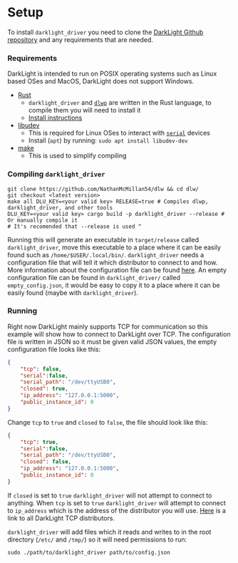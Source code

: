 # Setup

To install ``darklight_driver`` you need to clone the
[DarkLight Github repository](https://github.com/NathanMcMillan54/dlw) and any requirements that are needed.

### Requirements

DarkLight is intended to run on POSIX operating systems such as Linux based OSes and MacOS, DarkLight does not support
Windows.

- [Rust](https://www.rust-lang.org/)
    - ``darklight_driver`` and [``dlwp``]() are written in the Rust language, to compile them you will need to install
    it
    - [Install instructions](https://www.rust-lang.org/learn/get-started)
- [libudev](https://packages.debian.org/sid/libudev-dev)
    - This is required for Linux OSes to interact with [``serial``](serial_com.md) devices
    - Install (``apt``) by running: ```sudo apt install libudev-dev```
- [make](https://www.gnu.org/software/make/)
    - This is used to simplify compiling

### Compiling ``darklight_driver``

```shell script
git clone https://github.com/NathanMcMillan54/dlw && cd dlw/
git checkout <latest version>
make all DLU_KEY=<your valid key> RELEASE=true # Compiles dlwp, darklight_driver, and other tools
DLU_KEY=<your valid key> cargo build -p darklight_driver --release # Or manually compile it
# It's recomended that --release is used ^
```

Running this will generate an executable in ``target/release`` called ``darklight_driver``, move this executable to a
place where it can be easily found such as ``/home/$USER/.local/bin/``. ``darklight_driver`` needs a configuration file
that will tell it which distributor to connect to and how. More information about the configuration file can be found
[here](). An empty configuration file can be found in ``darklight_driver/`` called ``empty_config.json``, it would be
easy to copy it to a place where it can be easily found (maybe with ``darklight_driver``).

### Running

Right now DarkLight mainly supports TCP for communication so this example will show how to connect to DarkLight over
TCP. The configuration file is written in JSON so it must be given valid JSON values, the empty configuration file
looks like this:
```json
{
    "tcp": false,
    "serial":false,
    "serial_path": "/dev/ttyUSB0",
    "closed": true,
    "ip_address": "127.0.0.1:5000",
    "public_instance_id": 0
}
```

Change ``tcp`` to ``true`` and ``closed`` to ``false``, the file should look like this:
```json
{
    "tcp": true,
    "serial":false,
    "serial_path": "/dev/ttyUSB0",
    "closed": false,
    "ip_address": "127.0.0.1:5000",
    "public_instance_id": 0
}
```
If ``closed`` is set to ``true`` ``darklight_driver`` will not attempt to connect to anything. When ``tcp`` is set to
``true`` ``darklight_driver`` will attempt to connect to ``ip_address`` which is the address of the distributor you will
use. [Here]() is a link to all DarkLight TCP distributors.

``darklight_driver`` will add files which it reads and writes to in the root directory (``/etc/`` and ``/tmp/``) so it
will need permissions to run:
```shell script
sudo ./path/to/darklight_driver path/to/config.json
```
